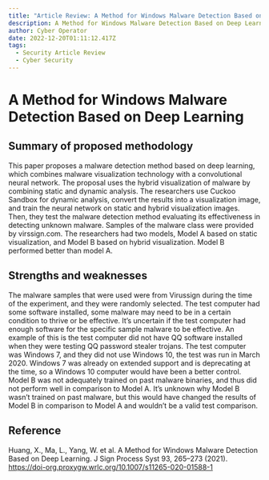 ```yaml
---
title: "Article Review: A Method for Windows Malware Detection Based on Deep Learning"
description: A Method for Windows Malware Detection Based on Deep Learning
author: Cyber Operator
date: 2022-12-20T01:11:12.417Z
tags:
  - Security Article Review
  - Cyber Security
---
```

# A Method for Windows Malware Detection Based on Deep Learning

## Summary of proposed methodology

This paper proposes a malware detection method based on deep learning, which combines malware visualization technology with a convolutional neural network. The proposal uses the hybrid visualization of malware by combining static and dynamic analysis. The researchers use Cuckoo Sandbox for dynamic analysis, convert the results into a visualization image, and train the neural network on static and hybrid visualization images. Then, they test the malware detection method evaluating its effectiveness in detecting unknown malware. Samples of the malware class were provided by virssign.com. The researchers had two models, Model A based on static visualization, and Model B based on hybrid visualization. Model B performed better than model A.

## Strengths and weaknesses

The malware samples that were used were from Virussign during the time of the experiment, and they were randomly selected.
The test computer had some software installed, some malware may need to be in a certain condition to thrive or be effective. It’s uncertain if the test computer had enough software for the specific sample malware to be effective. An example of this is the test computer did not have QQ software installed when they were testing QQ password stealer trojans.
The test computer was Windows 7, and they did not use Windows 10, the test was run in March 2020. Windows 7 was already on extended support and is deprecating at the time, so a Windows 10 computer would have been a better control.
Model B was not adequately trained on past malware binaries, and thus did not perform well in comparison to Model A. It’s unknown why Model B wasn’t trained on past malware, but this would have changed the results of Model B in comparison to Model A and wouldn’t be a valid test comparison.

## Reference

Huang, X., Ma, L., Yang, W. et al. A Method for Windows Malware Detection Based on Deep Learning. J Sign Process Syst 93, 265–273 (2021). <https://doi-org.proxygw.wrlc.org/10.1007/s11265-020-01588-1>